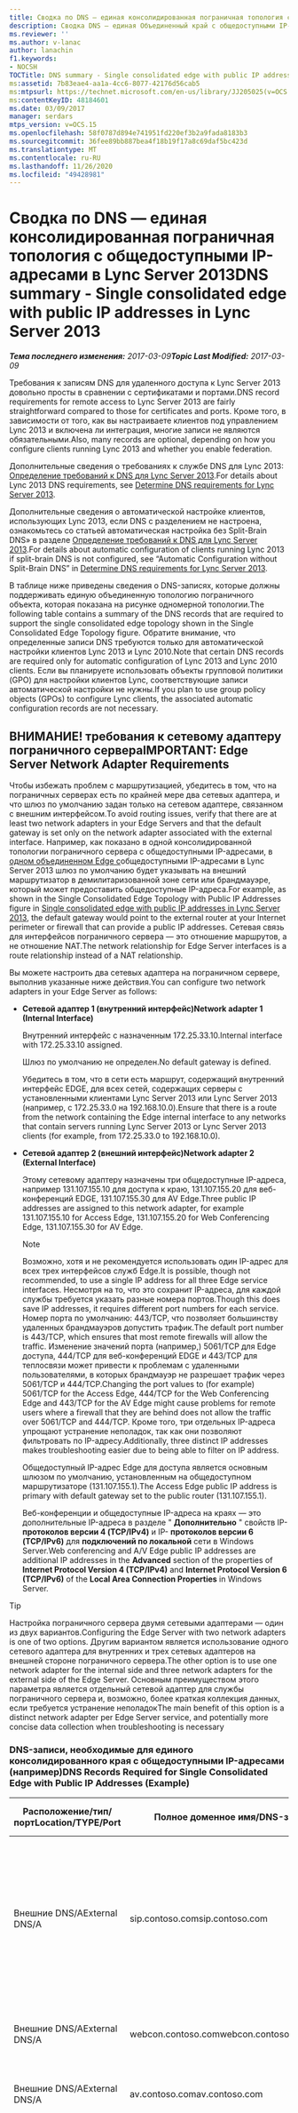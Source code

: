 ```yaml
---
title: Сводка по DNS — единая консолидированная пограничная топология с общедоступными IP-адресами
description: Сводка DNS — единая Объединенный край с общедоступными IP-адресами.
ms.reviewer: ''
ms.author: v-lanac
author: lanachin
f1.keywords:
- NOCSH
TOCTitle: DNS summary - Single consolidated edge with public IP addresses
ms:assetid: 7b83eae4-aa1a-4cc6-8077-42176d56cab5
ms:mtpsurl: https://technet.microsoft.com/en-us/library/JJ205025(v=OCS.15)
ms:contentKeyID: 48184601
ms.date: 03/09/2017
manager: serdars
mtps_version: v=OCS.15
ms.openlocfilehash: 58f0787d894e741951fd220ef3b2a9fada8183b3
ms.sourcegitcommit: 36fee89bb887bea4f18b19f17a8c69daf5bc423d
ms.translationtype: MT
ms.contentlocale: ru-RU
ms.lasthandoff: 11/26/2020
ms.locfileid: "49428981"
---
```

# <a name="dns-summary---single-consolidated-edge-with-public-ip-addresses-in-lync-server-2013"></a><span data-ttu-id="ad417-103">Сводка по DNS — единая консолидированная пограничная топология с общедоступными IP-адресами в Lync Server 2013</span><span class="sxs-lookup"><span data-stu-id="ad417-103">DNS summary - Single consolidated edge with public IP addresses in Lync Server 2013</span></span>

<div data-xmlns="http://www.w3.org/1999/xhtml">

<div class="topic" data-xmlns="http://www.w3.org/1999/xhtml" data-msxsl="urn:schemas-microsoft-com:xslt" data-cs="https://msdn.microsoft.com/">

<div data-asp="https://msdn2.microsoft.com/asp">



</div>

<div id="mainSection">

<div id="mainBody"><span data-ttu-id="ad417-104">

<span> </span></span><span class="sxs-lookup"><span data-stu-id="ad417-104">

<span> </span></span></span>

<span data-ttu-id="ad417-105">_**Тема последнего изменения:** 2017-03-09_</span><span class="sxs-lookup"><span data-stu-id="ad417-105">_**Topic Last Modified:** 2017-03-09_</span></span>

<span data-ttu-id="ad417-106">Требования к записям DNS для удаленного доступа к Lync Server 2013 довольно просты в сравнении с сертификатами и портами.</span><span class="sxs-lookup"><span data-stu-id="ad417-106">DNS record requirements for remote access to Lync Server 2013 are fairly straightforward compared to those for certificates and ports.</span></span> <span data-ttu-id="ad417-107">Кроме того, в зависимости от того, как вы настраиваете клиентов под управлением Lync 2013 и включена ли интеграция, многие записи не являются обязательными.</span><span class="sxs-lookup"><span data-stu-id="ad417-107">Also, many records are optional, depending on how you configure clients running Lync 2013 and whether you enable federation.</span></span>

<span data-ttu-id="ad417-108">Дополнительные сведения о требованиях к службе DNS для Lync 2013: [Определение требований к DNS для Lync Server 2013](lync-server-2013-determine-dns-requirements.md).</span><span class="sxs-lookup"><span data-stu-id="ad417-108">For details about Lync 2013 DNS requirements, see [Determine DNS requirements for Lync Server 2013](lync-server-2013-determine-dns-requirements.md).</span></span>

<span data-ttu-id="ad417-109">Дополнительные сведения о автоматической настройке клиентов, использующих Lync 2013, если DNS с разделением не настроена, ознакомьтесь со статьей автоматическая настройка без Split-Brain DNS» в разделе [Определение требований к DNS для Lync Server 2013](lync-server-2013-determine-dns-requirements.md).</span><span class="sxs-lookup"><span data-stu-id="ad417-109">For details about automatic configuration of clients running Lync 2013 if split-brain DNS is not configured, see “Automatic Configuration without Split-Brain DNS” in [Determine DNS requirements for Lync Server 2013](lync-server-2013-determine-dns-requirements.md).</span></span>

<span data-ttu-id="ad417-110">В таблице ниже приведены сведения о DNS-записях, которые должны поддерживать единую объединенную топологию пограничного объекта, которая показана на рисунке одномерной топологии.</span><span class="sxs-lookup"><span data-stu-id="ad417-110">The following table contains a summary of the DNS records that are required to support the single consolidated edge topology shown in the Single Consolidated Edge Topology figure.</span></span> <span data-ttu-id="ad417-111">Обратите внимание, что определенные записи DNS требуются только для автоматической настройки клиентов Lync 2013 и Lync 2010.</span><span class="sxs-lookup"><span data-stu-id="ad417-111">Note that certain DNS records are required only for automatic configuration of Lync 2013 and Lync 2010 clients.</span></span> <span data-ttu-id="ad417-112">Если вы планируете использовать объекты групповой политики (GPO) для настройки клиентов Lync, соответствующие записи автоматической настройки не нужны.</span><span class="sxs-lookup"><span data-stu-id="ad417-112">If you plan to use group policy objects (GPOs) to configure Lync clients, the associated automatic configuration records are not necessary.</span></span>

<div>

## <a name="important-edge-server-network-adapter-requirements"></a><span data-ttu-id="ad417-113">ВНИМАНИЕ! требования к сетевому адаптеру пограничного сервера</span><span class="sxs-lookup"><span data-stu-id="ad417-113">IMPORTANT: Edge Server Network Adapter Requirements</span></span>

<span data-ttu-id="ad417-114">Чтобы избежать проблем с маршрутизацией, убедитесь в том, что на пограничных серверах есть по крайней мере два сетевых адаптера, и что шлюз по умолчанию задан только на сетевом адаптере, связанном с внешним интерфейсом.</span><span class="sxs-lookup"><span data-stu-id="ad417-114">To avoid routing issues, verify that there are at least two network adapters in your Edge Servers and that the default gateway is set only on the network adapter associated with the external interface.</span></span> <span data-ttu-id="ad417-115">Например, как показано в одной консолидированной топологии пограничного сервера с общедоступными IP-адресами, в [одном объединенном Edge с](lync-server-2013-single-consolidated-edge-with-public-ip-addresses.md)общедоступными IP-адресами в Lync Server 2013 шлюз по умолчанию будет указывать на внешний маршрутизатор в демилитаризованной зоне сети или брандмауэре, который может предоставить общедоступные IP-адреса.</span><span class="sxs-lookup"><span data-stu-id="ad417-115">For example, as shown in the Single Consolidated Edge Topology with Public IP Addresses figure in [Single consolidated edge with public IP addresses in Lync Server 2013](lync-server-2013-single-consolidated-edge-with-public-ip-addresses.md), the default gateway would point to the external router at your Internet perimeter or firewall that can provide a public IP addresses.</span></span> <span data-ttu-id="ad417-116">Сетевая связь для интерфейсов пограничного сервера — это отношение маршрутов, а не отношение NAT.</span><span class="sxs-lookup"><span data-stu-id="ad417-116">The network relationship for Edge Server interfaces is a route relationship instead of a NAT relationship.</span></span>

<span data-ttu-id="ad417-117">Вы можете настроить два сетевых адаптера на пограничном сервере, выполнив указанные ниже действия.</span><span class="sxs-lookup"><span data-stu-id="ad417-117">You can configure two network adapters in your Edge Server as follows:</span></span>

  - <span data-ttu-id="ad417-118">**Сетевой адаптер 1 (внутренний интерфейс)**</span><span class="sxs-lookup"><span data-stu-id="ad417-118">**Network adapter 1 (Internal Interface)**</span></span>
    
    <span data-ttu-id="ad417-119">Внутренний интерфейс с назначенным 172.25.33.10.</span><span class="sxs-lookup"><span data-stu-id="ad417-119">Internal interface with 172.25.33.10 assigned.</span></span>
    
    <span data-ttu-id="ad417-120">Шлюз по умолчанию не определен.</span><span class="sxs-lookup"><span data-stu-id="ad417-120">No default gateway is defined.</span></span>
    
    <span data-ttu-id="ad417-121">Убедитесь в том, что в сети есть маршрут, содержащий внутренний интерфейс EDGE, для всех сетей, содержащих серверы с установленными клиентами Lync Server 2013 или Lync Server 2013 (например, с 172.25.33.0 на 192.168.10.0).</span><span class="sxs-lookup"><span data-stu-id="ad417-121">Ensure that there is a route from the network containing the Edge internal interface to any networks that contain servers running Lync Server 2013 or Lync Server 2013 clients (for example, from 172.25.33.0 to 192.168.10.0).</span></span>

  - <span data-ttu-id="ad417-122">**Сетевой адаптер 2 (внешний интерфейс)**</span><span class="sxs-lookup"><span data-stu-id="ad417-122">**Network adapter 2 (External Interface)**</span></span>
    
    <span data-ttu-id="ad417-123">Этому сетевому адаптеру назначены три общедоступные IP-адреса, например 131.107.155.10 для доступа к краю, 131.107.155.20 для веб-конференций EDGE, 131.107.155.30 для AV Edge.</span><span class="sxs-lookup"><span data-stu-id="ad417-123">Three public IP addresses are assigned to this network adapter, for example 131.107.155.10 for Access Edge, 131.107.155.20 for Web Conferencing Edge, 131.107.155.30 for AV Edge.</span></span>
    
    <div>
    

    > [!NOTE]
    > <span data-ttu-id="ad417-124">Возможно, хотя и не рекомендуется использовать один IP-адрес для всех трех интерфейсов служб Edge.</span><span class="sxs-lookup"><span data-stu-id="ad417-124">It is possible, though not recommended, to use a single IP address for all three Edge service interfaces.</span></span> <span data-ttu-id="ad417-125">Несмотря на то, что это сохранит IP-адреса, для каждой службы требуется указать разные номера портов.</span><span class="sxs-lookup"><span data-stu-id="ad417-125">Though this does save IP addresses, it requires different port numbers for each service.</span></span> <span data-ttu-id="ad417-126">Номер порта по умолчанию: 443/TCP, что позволяет большинству удаленных брандмауэров допустить трафик.</span><span class="sxs-lookup"><span data-stu-id="ad417-126">The default port number is 443/TCP, which ensures that most remote firewalls will allow the traffic.</span></span> <span data-ttu-id="ad417-127">Изменение значений порта (например,) 5061/TCP для Edge доступа, 444/TCP для веб-конференций EDGE и 443/TCP для теплосвязи может привести к проблемам с удаленными пользователями, в которых брандмауэр не разрешает трафик через 5061/TCP и 444/TCP.</span><span class="sxs-lookup"><span data-stu-id="ad417-127">Changing the port values to (for example) 5061/TCP for the Access Edge, 444/TCP for the Web Conferencing Edge and 443/TCP for the AV Edge might cause problems for remote users where a firewall that they are behind does not allow the traffic over 5061/TCP and 444/TCP.</span></span> <span data-ttu-id="ad417-128">Кроме того, три отдельных IP-адреса упрощают устранение неполадок, так как они позволяют фильтровать по IP-адресу.</span><span class="sxs-lookup"><span data-stu-id="ad417-128">Additionally, three distinct IP addresses makes troubleshooting easier due to being able to filter on IP address.</span></span>

    
    </div>
    
    <span data-ttu-id="ad417-129">Общедоступный IP-адрес Edge для доступа является основным шлюзом по умолчанию, установленным на общедоступном маршрутизаторе (131.107.155.1).</span><span class="sxs-lookup"><span data-stu-id="ad417-129">The Access Edge public IP address is primary with default gateway set to the public router (131.107.155.1).</span></span>
    
    <span data-ttu-id="ad417-130">Веб-конференции и общедоступные IP-адреса на краях — это дополнительные IP-адреса в разделе " **Дополнительно** " свойств IP- **протоколов версии 4 (TCP/IPv4)** и IP- **протоколов версии 6 (TCP/IPv6)** для **подключений по локальной** сети в Windows Server.</span><span class="sxs-lookup"><span data-stu-id="ad417-130">Web conferencing and A/V Edge public IP addresses are additional IP addresses in the **Advanced** section of the properties of **Internet Protocol Version 4 (TCP/IPv4)** and **Internet Protocol Version 6 (TCP/IPv6)** of the **Local Area Connection Properties** in Windows Server.</span></span>

<div>


> [!TIP]
> <span data-ttu-id="ad417-131">Настройка пограничного сервера двумя сетевыми адаптерами — один из двух вариантов.</span><span class="sxs-lookup"><span data-stu-id="ad417-131">Configuring the Edge Server with two network adapters is one of two options.</span></span> <span data-ttu-id="ad417-132">Другим вариантом является использование одного сетевого адаптера для внутренних и трех сетевых адаптеров на внешней стороне пограничного сервера.</span><span class="sxs-lookup"><span data-stu-id="ad417-132">The other option is to use one network adapter for the internal side and three network adapters for the external side of the Edge Server.</span></span> <span data-ttu-id="ad417-133">Основным преимуществом этого параметра является отдельный сетевой адаптер для службы пограничного сервера и, возможно, более краткая коллекция данных, если требуется устранение неполадок</span><span class="sxs-lookup"><span data-stu-id="ad417-133">The main benefit of this option is a distinct network adapter per Edge Server service, and potentially more concise data collection when troubleshooting is necessary</span></span>



</div>

### <a name="dns-records-required-for-single-consolidated-edge-with-public-ip-addresses-example"></a><span data-ttu-id="ad417-134">DNS-записи, необходимые для единого консолидированного края с общедоступными IP-адресами (например)</span><span class="sxs-lookup"><span data-stu-id="ad417-134">DNS Records Required for Single Consolidated Edge with Public IP Addresses (Example)</span></span>

<table>
<colgroup>
<col style="width: 25%" />
<col style="width: 25%" />
<col style="width: 25%" />
<col style="width: 25%" />
</colgroup>
<thead>
<tr class="header">
<th><span data-ttu-id="ad417-135">Расположение/тип/порт</span><span class="sxs-lookup"><span data-stu-id="ad417-135">Location/TYPE/Port</span></span></th>
<th><span data-ttu-id="ad417-136">Полное доменное имя/DNS-запись</span><span class="sxs-lookup"><span data-stu-id="ad417-136">FQDN/DNS Record</span></span></th>
<th><span data-ttu-id="ad417-137">IP-адрес или полное доменное имя</span><span class="sxs-lookup"><span data-stu-id="ad417-137">IP Address/FQDN</span></span></th>
<th><span data-ttu-id="ad417-138">Карты и примечания</span><span class="sxs-lookup"><span data-stu-id="ad417-138">Maps to/Comments</span></span></th>
</tr>
</thead>
<tbody>
<tr class="odd">
<td><p><span data-ttu-id="ad417-139">Внешние DNS/A</span><span class="sxs-lookup"><span data-stu-id="ad417-139">External DNS/A</span></span></p></td>
<td><p><span data-ttu-id="ad417-140">sip.contoso.com</span><span class="sxs-lookup"><span data-stu-id="ad417-140">sip.contoso.com</span></span></p></td>
<td><p><span data-ttu-id="ad417-141">131.107.155.10</span><span class="sxs-lookup"><span data-stu-id="ad417-141">131.107.155.10</span></span></p></td>
<td><p><span data-ttu-id="ad417-142">Внешний интерфейс Access Edge (Contoso) повторяется по мере необходимости для всех доменов SIP с пользователями, поддерживающими Lync.</span><span class="sxs-lookup"><span data-stu-id="ad417-142">Access Edge external interface (Contoso) Repeat as necessary for all SIP domains with Lync enabled users</span></span></p></td>
</tr>
<tr class="even">
<td><p><span data-ttu-id="ad417-143">Внешние DNS/A</span><span class="sxs-lookup"><span data-stu-id="ad417-143">External DNS/A</span></span></p></td>
<td><p><span data-ttu-id="ad417-144">webcon.contoso.com</span><span class="sxs-lookup"><span data-stu-id="ad417-144">webcon.contoso.com</span></span></p></td>
<td><p><span data-ttu-id="ad417-145">131.107.155.20</span><span class="sxs-lookup"><span data-stu-id="ad417-145">131.107.155.20</span></span></p></td>
<td><p><span data-ttu-id="ad417-146">Внешний интерфейс для веб-конференций Edge</span><span class="sxs-lookup"><span data-stu-id="ad417-146">Web Conferencing Edge external interface</span></span></p></td>
</tr>
<tr class="odd">
<td><p><span data-ttu-id="ad417-147">Внешние DNS/A</span><span class="sxs-lookup"><span data-stu-id="ad417-147">External DNS/A</span></span></p></td>
<td><p><span data-ttu-id="ad417-148">av.contoso.com</span><span class="sxs-lookup"><span data-stu-id="ad417-148">av.contoso.com</span></span></p></td>
<td><p><span data-ttu-id="ad417-149">131.107.155.30</span><span class="sxs-lookup"><span data-stu-id="ad417-149">131.107.155.30</span></span></p></td>
<td><p><span data-ttu-id="ad417-150">Внешний интерфейс "на/V" Edge</span><span class="sxs-lookup"><span data-stu-id="ad417-150">A/V Edge external interface</span></span></p></td>
</tr>
<tr class="even">
<td><p><span data-ttu-id="ad417-151">Внешние DNS/SRV/443</span><span class="sxs-lookup"><span data-stu-id="ad417-151">External DNS/SRV/443</span></span></p></td>
<td><p><span data-ttu-id="ad417-152">_sip._tls.contoso.com</span><span class="sxs-lookup"><span data-stu-id="ad417-152">_sip._tls.contoso.com</span></span></p></td>
<td><p><span data-ttu-id="ad417-153">sip.contoso.com</span><span class="sxs-lookup"><span data-stu-id="ad417-153">sip.contoso.com</span></span></p></td>
<td><p><span data-ttu-id="ad417-154">Внешний интерфейс пограничного доступа.</span><span class="sxs-lookup"><span data-stu-id="ad417-154">Access Edge external interface.</span></span> <span data-ttu-id="ad417-155">Требуется для автоматической настройки клиентов Lync 2013 и Lync 2010 для работы с внешними сотрудниками.</span><span class="sxs-lookup"><span data-stu-id="ad417-155">Required for automatic configuration of Lync 2013 and Lync 2010 clients to work externally.</span></span> <span data-ttu-id="ad417-156">При необходимости повторите эти действия для всех доменов SIP с пользователями, поддерживающими Lync.</span><span class="sxs-lookup"><span data-stu-id="ad417-156">Repeat as necessary for all SIP domains with Lync enabled users.</span></span></p></td>
</tr>
<tr class="odd">
<td><p><span data-ttu-id="ad417-157">Внешние DNS/SRV/5061</span><span class="sxs-lookup"><span data-stu-id="ad417-157">External DNS/SRV/5061</span></span></p></td>
<td><p><span data-ttu-id="ad417-158">_sipfederationtls._tcp.contoso.com</span><span class="sxs-lookup"><span data-stu-id="ad417-158">_sipfederationtls._tcp.contoso.com</span></span></p></td>
<td><p><span data-ttu-id="ad417-159">sip.contoso.com</span><span class="sxs-lookup"><span data-stu-id="ad417-159">sip.contoso.com</span></span></p></td>
<td><p><span data-ttu-id="ad417-160">Внешний интерфейс пограничного доступа SIP, необходимый для автоматического обнаружения DNS федеративных партнеров, известного как "разрешенный домен SIP" (в предыдущих версиях — Улучшенная Федерация). При необходимости повторите эти действия для всех доменов SIP с пользователями, поддерживающими Lync.</span><span class="sxs-lookup"><span data-stu-id="ad417-160">SIP Access Edge external interface Required for automatic DNS discovery of federated partners known as “Allowed SIP Domain” (called enhanced federation in previous releases).Repeat as necessary for all SIP domains with Lync enabled users</span></span></p></td>
</tr>
<tr class="even">
<td><p><span data-ttu-id="ad417-161">Внутренняя DNS/A</span><span class="sxs-lookup"><span data-stu-id="ad417-161">Internal DNS/A</span></span></p></td>
<td><p><span data-ttu-id="ad417-162">lsedge.contoso.net</span><span class="sxs-lookup"><span data-stu-id="ad417-162">lsedge.contoso.net</span></span></p></td>
<td><p><span data-ttu-id="ad417-163">172.25.33.10</span><span class="sxs-lookup"><span data-stu-id="ad417-163">172.25.33.10</span></span></p></td>
<td><p><span data-ttu-id="ad417-164">Внутренний интерфейс "консолидированный Edge"</span><span class="sxs-lookup"><span data-stu-id="ad417-164">Consolidated Edge internal interface</span></span></p></td>
</tr>
</tbody>
</table>


<div>


> [!IMPORTANT]
> <span data-ttu-id="ad417-165">Записи, указанные в предыдущей таблице, отображаются с расширением <EM>.NET</EM> или <EM>com</EM> , чтобы выделять зону, в которой они должны находиться, если вы не используете DNS с разделением и мозгом.</span><span class="sxs-lookup"><span data-stu-id="ad417-165">The records listed in the previous table are shown with either a <EM>.net</EM> extension or a <EM>.com</EM> extension to highlight which zone they need to reside in if you are not using split-brain DNS.</span></span> <span data-ttu-id="ad417-166">Если вы используете DNS с разделением «расщепленные данные», все записи будут находиться в одной зоне, но единственным отличием является их внутренняя или внешняя версия.</span><span class="sxs-lookup"><span data-stu-id="ad417-166">If you are using split-brain DNS, all records would be in the same zone, with the only distinction being whether they are in the internal or external version.</span></span> <span data-ttu-id="ad417-167">Дополнительные сведения можно найти в разделе "разделение — мозг DNS", в котором <A href="lync-server-2013-determine-dns-requirements.md">определяются требования к DNS для Lync Server 2013</A>.</span><span class="sxs-lookup"><span data-stu-id="ad417-167">For details, see “Split-Brain DNS” in <A href="lync-server-2013-determine-dns-requirements.md">Determine DNS requirements for Lync Server 2013</A>.</span></span>



</div>

</div>

<div>

## <a name="records-required-for-federation"></a><span data-ttu-id="ad417-168">Записи, необходимые для Федерации</span><span class="sxs-lookup"><span data-stu-id="ad417-168">Records Required for Federation</span></span>


<table>
<colgroup>
<col style="width: 25%" />
<col style="width: 25%" />
<col style="width: 25%" />
<col style="width: 25%" />
</colgroup>
<thead>
<tr class="header">
<th><span data-ttu-id="ad417-169">Расположение/тип/порт</span><span class="sxs-lookup"><span data-stu-id="ad417-169">Location/TYPE/Port</span></span></th>
<th><span data-ttu-id="ad417-170">Полное доменное имя</span><span class="sxs-lookup"><span data-stu-id="ad417-170">FQDN</span></span></th>
<th><span data-ttu-id="ad417-171">IP-адрес или полное доменное имя записи узла</span><span class="sxs-lookup"><span data-stu-id="ad417-171">IP address/FQDN host record</span></span></th>
<th><span data-ttu-id="ad417-172">Карты и примечания</span><span class="sxs-lookup"><span data-stu-id="ad417-172">Maps to/Comments</span></span></th>
</tr>
</thead>
<tbody>
<tr class="odd">
<td><p><span data-ttu-id="ad417-173">Внешние DNS/SRV/5061</span><span class="sxs-lookup"><span data-stu-id="ad417-173">External DNS/SRV/5061</span></span></p></td>
<td><p><span data-ttu-id="ad417-174">_sipfederationtls._tcp.contoso.com</span><span class="sxs-lookup"><span data-stu-id="ad417-174">_sipfederationtls._tcp.contoso.com</span></span></p></td>
<td><p><span data-ttu-id="ad417-175">sip.contoso.com</span><span class="sxs-lookup"><span data-stu-id="ad417-175">sip.contoso.com</span></span></p></td>
<td><p><span data-ttu-id="ad417-176">Внешний интерфейс внешнего доступа SIP, необходимый для автоматического обнаружения DNS для Федерации с другими потенциальными партнерами Федерации и известный как "разрешенные домены SIP" (с названием "Улучшенная Федерация в предыдущих версиях)". При необходимости повторите эти действия для всех доменов SIP с пользователями, поддерживающими Lync.</span><span class="sxs-lookup"><span data-stu-id="ad417-176">SIP Access Edge external interface Required for automatic DNS discovery of your federation to other potential federation partners, and is known as “Allowed SIP Domains” (called enhanced federation in previous releases).Repeat as necessary for all SIP domains with Lync enabled users</span></span></p>



> [!IMPORTANT]
> <span data-ttu-id="ad417-177">Эта запись SRV требуется для мобильных устройств и для очищенных push-уведомлений</span><span class="sxs-lookup"><span data-stu-id="ad417-177">This SRV record is required for mobility and the push notification clearing house</span></span>

</td>
</tr>
</tbody>
</table>


</div>

<div>

## <a name="dns-summary-for-extensible-messaging-and-presence-protocol"></a><span data-ttu-id="ad417-178">Сводка DNS по расширенному протоколу обмена сообщениями и присутствием</span><span class="sxs-lookup"><span data-stu-id="ad417-178">DNS Summary for Extensible Messaging and Presence Protocol</span></span>


<table>
<colgroup>
<col style="width: 25%" />
<col style="width: 25%" />
<col style="width: 25%" />
<col style="width: 25%" />
</colgroup>
<thead>
<tr class="header">
<th><span data-ttu-id="ad417-179">Расположение/тип/порт</span><span class="sxs-lookup"><span data-stu-id="ad417-179">Location/TYPE/Port</span></span></th>
<th><span data-ttu-id="ad417-180">Полное доменное имя</span><span class="sxs-lookup"><span data-stu-id="ad417-180">FQDN</span></span></th>
<th><span data-ttu-id="ad417-181">IP-адрес или полное доменное имя записи узла</span><span class="sxs-lookup"><span data-stu-id="ad417-181">IP address/FQDN host record</span></span></th>
<th><span data-ttu-id="ad417-182">Карты и примечания</span><span class="sxs-lookup"><span data-stu-id="ad417-182">Maps to/Comments</span></span></th>
</tr>
</thead>
<tbody>
<tr class="odd">
<td><p><span data-ttu-id="ad417-183">Внешние DNS/SRV/5269</span><span class="sxs-lookup"><span data-stu-id="ad417-183">External DNS/SRV/5269</span></span></p></td>
<td><p><span data-ttu-id="ad417-184">_xmpp-server._tcp.contoso.com</span><span class="sxs-lookup"><span data-stu-id="ad417-184">_xmpp-server._tcp.contoso.com</span></span></p></td>
<td><p><span data-ttu-id="ad417-185">xmpp.contoso.com</span><span class="sxs-lookup"><span data-stu-id="ad417-185">xmpp.contoso.com</span></span></p></td>
<td><p><span data-ttu-id="ad417-186">Внешний интерфейс XMPP прокси-сервера в службе пограничного доступа или пуле Edge. При необходимости повторите эти действия для всех внутренних доменов SIP, в которых пользователи Lync поддерживают доступ к контактам с контактами XMPP с помощью глобальной политики, политики сайта, в которой находится пользователь, или политики пользователя, примененной к пользователю с поддержкой Lync.</span><span class="sxs-lookup"><span data-stu-id="ad417-186">XMPP proxy external interface on the Access Edge service or Edge pool.Repeat as necessary for all internal SIP domains with Lync enabled users where contact with XMPP contacts is allowed through the configuration of the External Access Policy through a global policy, site policy where the user is located, or user policy applied to the Lync-enabled user.</span></span> <span data-ttu-id="ad417-187">Разрешенный домен XMPP также должен быть настроен в политике федеративных партнеров XMPP.</span><span class="sxs-lookup"><span data-stu-id="ad417-187">An allowed XMPP domain must also be configured in the XMPP Federated Partners policy.</span></span> <span data-ttu-id="ad417-188">Дополнительные сведения <strong>можно</strong> найти в разделах.</span><span class="sxs-lookup"><span data-stu-id="ad417-188">See topics in <strong>See Also</strong> for additional details</span></span></p></td>
</tr>
<tr class="even">
<td><p><span data-ttu-id="ad417-189">Внешние DNS/A</span><span class="sxs-lookup"><span data-stu-id="ad417-189">External DNS/A</span></span></p></td>
<td><p><span data-ttu-id="ad417-190">xmpp.contoso.com (например)</span><span class="sxs-lookup"><span data-stu-id="ad417-190">xmpp.contoso.com (for example)</span></span></p></td>
<td><p><span data-ttu-id="ad417-191">IP-адрес службы пограничного доступа на пограничном сервере или в пограничном пуле, где размещен прокси-сервер XMPP</span><span class="sxs-lookup"><span data-stu-id="ad417-191">IP address of Access Edge service on your Edge Server or Edge pool hosting XMPP proxy</span></span></p></td>
<td><p><span data-ttu-id="ad417-192">Указывает на службу пограничного доступа или пул EDGE, на котором размещена служба прокси XMPP.</span><span class="sxs-lookup"><span data-stu-id="ad417-192">Points to the Access Edge service or Edge pool that hosts the XMPP proxy service.</span></span> <span data-ttu-id="ad417-193">Как правило, создаваемая SRV-запись будет указывать на эту запись узла (A или AAAA).</span><span class="sxs-lookup"><span data-stu-id="ad417-193">Typically, the SRV record that you create will point to this host (A or AAAA) record</span></span></p></td>
</tr>
</tbody>
</table><span data-ttu-id="ad417-194">


</div>

</div>

<span> </span>

</div>

</div>

</span><span class="sxs-lookup"><span data-stu-id="ad417-194">


</div>

</div>

<span> </span>

</div>

</div>

</span></span></div>

